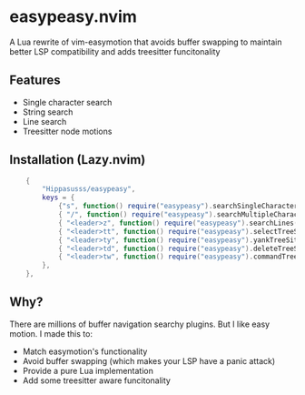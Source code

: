# easypeasy.nvim

A Lua rewrite of vim-easymotion that avoids buffer swapping to maintain better LSP compatibility and adds treesitter funcitonality

## Features

- Single character search
- String search 
- Line search 
- Treesitter node motions

## Installation (Lazy.nvim)

```lua
    {
        "Hippasusss/easypeasy",
        keys = {
            {"s", function() require("easypeasy").searchSingleCharacter() end, mode = {"n","v"}},
            { "/", function() require("easypeasy").searchMultipleCharacters() end},
            { "<leader>z", function() require("easypeasy").searchLines() end, mode = {"n","v"}},
            { "<leader>tt", function() require("easypeasy").selectTreeSitter() end, mode = {"n",}},
            { "<leader>ty", function() require("easypeasy").yankTreeSitter() end, mode = {"n",}},
            { "<leader>td", function() require("easypeasy").deleteTreeSitter() end, mode = {"n",}},
            { "<leader>tw", function() require("easypeasy").commandTreeSitter('gc') end, mode = {"n"}},
        },
    },
```

## Why?

There are millions of buffer navigation searchy plugins. But I like easy motion. I made this to:
- Match easymotion's functionality
- Avoid buffer swapping (which makes your LSP have a panic attack)
- Provide a pure Lua implementation
- Add some treesitter aware funcitonality
